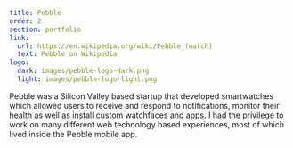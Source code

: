 ```yaml
title: Pebble
order: 2
section: portfolio
link:
  url: https://en.wikipedia.org/wiki/Pebble_(watch)
  text: Pebble on Wikipedia
logo:
  dark: images/pebble-logo-dark.png
  light: images/pebble-logo-light.png
```
Pebble was a Silicon Valley based startup that developed smartwatches which allowed users to receive and respond to notifications, monitor their health as well as install custom watchfaces and apps. I had the privilege to work on many different web technology based experiences, most of which lived inside the Pebble mobile app.
